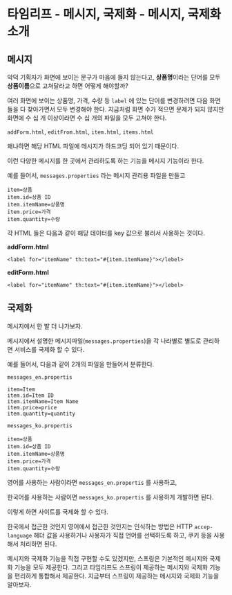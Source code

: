 # 타임리프 - 메시지, 국제화 - 메시지, 국제화 소개

## 메시지

악덕 기획자가 화면에 보이는 문구가 마음에 들지 않는다고, **상품명**이라는 단어를 모두 **상품이름**으로 고쳐달라고 하면 어떻게 해야할까?

여러 화면에 보이는 상품명, 가격, 수량 등 `label` 에 있는 단어를 변경하려면 다음 화면들을 다 찾아가면서 모두 변경해야 한다. 지금처럼 화면 수가 적으면 문제가 되지 않지만 화면에 수 십 개 이상이라면 수 십 개의 파일을 모두 고쳐야 한다.

`addForm.html`, `editFrom.html`, `item.html`, `items.html`

왜냐하면 해당 HTML 파일에 메시지가 하드코딩 되어 있기 때문이다.

이런 다양한 메시지를 한 곳에서 관리하도록 하는 기능을 메시지 기능이라 한다.

예를 들어서, `messages.properties` 라는 메시지 관리용 파일을 만들고

```
item=상품
item.id=상품 ID
item.itemName=상품명
item.price=가격
item.quantity=수량
```

각 HTML 들은 다음과 같이 해당 데이터를 key 값으로 불러서 사용하는 것이다.

**addForm.html**

`<label for="itemName" th:text="#{item.itemName}"></lebel>`

**editForm.html**

`<label for="itemName" th:text="#{item.itemName}"></lebel>`





## 국제화

메시지에서 한 발 더 나가보자.

메시지에서 설명한 메시지파일(`messages.properties`)을 각 나라별로 별도로 관리하면 서비스를 국제화 할 수 있다.

예를 들어서, 다음과 같이 2개의 파일을 만들어서 분류한다.

`messages_en.propertis`

```
item=Item
item.id=Item ID
item.itemName=Item Name
item.price=price
item.quantity=quantity
```



`messages_ko.propertis`

```
item=상품
item.id=상품 ID
item.itemName=상품명
item.price=가격
item.quantity=수량
```

영어를 사용하는 사람이라면 `messages_en.propertis` 를 사용하고,

한국어를 사용하는 사람이면 `messages_ko.propertis` 를 사용하게 개발하면 된다.

이렇게 하면 사이트를 국제화 할 수 있다.

한국에서 접근한 것인지 영어에서 접근한 것인지는 인식하는 방법은 HTTP `accep-language` 헤더 값을 사용하거나 사용자가 직접 언어를 선택하도록 하고, 쿠키 등을 사용해서 처리하면 된다.



메시지와 국제화 기능을 직접 구현할 수도 있겠지만, 스프링은 기본적인 메시지와 국제화 기능을 모두 제공한다. 그리고 타임리프도 스프링이 제공하는 메시지와 국제화 기능을 편리하게 통합해서 제공한다. 지금부터 스프링이 제공하는 메시지와 국제화 기능을 알아보자.

